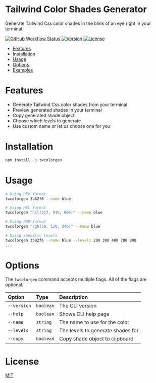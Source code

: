 # Tailwind Color Shades Generator

Generate Tailwind Css color shades in the blink of an eye right in your terminal.

[![GitHub Workflow Status](https://img.shields.io/github/workflow/status/GeoffSelby/twcolorgen/tests/main?logo=github&style=for-the-badge)](https://github.com/GeoffSelby/twcolorgen)
[![Version](https://img.shields.io/npm/v/twcolorgen.svg)](https://npmjs.org/package/twcolorgen)
[![License](https://img.shields.io/npm/l/twcolorgen.svg)](https://github.com/GeoffSelby/twcolorgen/blob/master/package.json)

<!-- toc -->

- [Features](#features)
- [Installation](#installation)
- [Usage](#usage)
- [Options](#options)
- [Examples](#examples)
<!-- tocstop -->

# Features

<!-- features -->

- Generate Tailwind Css color shades from your terminal
- Preview generated shades in your terminal
- Copy generated shade object
- Choose which levels to generate
- Use custom name or let us choose one for you

<!-- featuresstop -->

# Installation

<!-- installation -->

```bash
npm install -g twcolorgen
```

<!-- installationstop -->

# Usage

<!-- usage -->

```bash
# Using HEX format
twcolorgen 3b82f6 --name blue

# Using HSL format
twcolorgen "hsl(217, 91%, 60%)" --name blue

# Using RGB format
twcolorgen "rgb(59, 130, 246)" --name blue

# Using specific levels
twcolorgen 3b82f6 --name blue --levels 200 300 400 700 800
...
```

<!-- usagestop -->

# Options

<!-- options -->

The `twcolorgen` command accepts multiple flags. All of the flags are optional.

| Option      | Type      | Description                       |
| :---------- | :-------- | :-------------------------------- |
| `--version` | `boolean` | The CLI version                   |
| `--help`    | `boolean` | Shows CLI help page               |
| `--name`    | `string`  | The name to use for the color     |
| `--levels`  | `string`  | The levels to generate shades for |
| `--copy`    | `boolean` | Copy shade object to clipboard    |

<!-- optionsstop -->

# License

[MIT](https://choosealicense.com/licenses/mit/)
